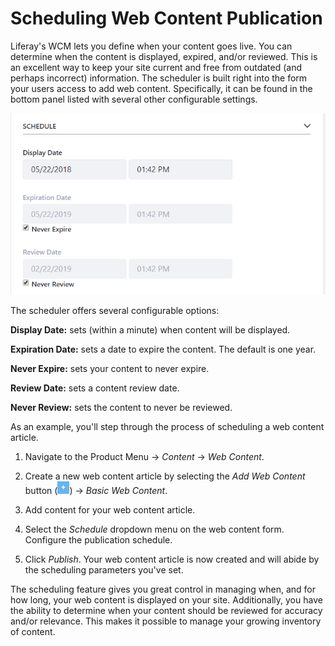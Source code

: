 # Scheduling Web Content Publication [](id=scheduling-web-content-publication)

Liferay's WCM lets you define when your content goes live. You can determine
when the content is displayed, expired, and/or reviewed. This is an excellent
way to keep your site current and free from outdated (and perhaps incorrect)
information. The scheduler is built right into the form your users access to add
web content. Specifically, it can be found in the bottom panel listed with
several other configurable settings.

![Figure 1: The web content scheduler can be easily accessed from the right panel of the page.](../../../images/web-content-schedule.png)

The scheduler offers several configurable options:

**Display Date:** sets (within a minute) when content will be displayed.

**Expiration Date:** sets a date to expire the content. The default is one year.

**Never Expire:** sets your content to never expire.

**Review Date:** sets a content review date.

**Never Review:** sets the content to never be reviewed.

As an example, you'll step through the process of scheduling a web content
article.

1.  Navigate to the Product Menu &rarr; *Content* &rarr; *Web Content*.

2.  Create a new web content article by selecting the *Add Web Content* button
    (![Add](../../../images/icon-add.png)) &rarr; *Basic Web Content*.

3.  Add content for your web content article.

4.  Select the *Schedule* dropdown menu on the web content form. Configure the
    publication schedule.

5.  Click *Publish*. Your web content article is now created and will abide by
    the scheduling parameters you've set.

The scheduling feature gives you great control in managing when, and for how
long, your web content is displayed on your site. Additionally, you have the
ability to determine when your content should be reviewed for accuracy and/or
relevance. This makes it possible to manage your growing inventory of content.

